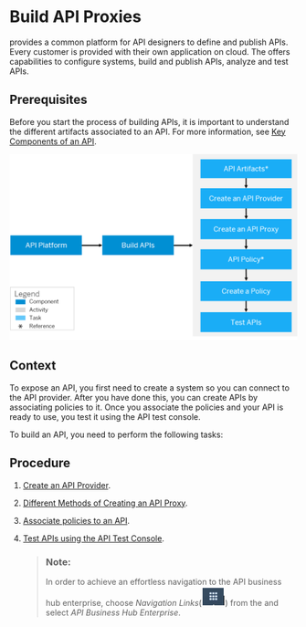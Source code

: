 <!-- loio74c042b9710e4970ae51ec58b749fb4f -->

# Build API Proxies

provides a common platform for API designers to define and publish APIs. Every customer is provided with their own application on cloud. The offers capabilities to configure systems, build and publish APIs, analyze and test APIs.



## Prerequisites

Before you start the process of building APIs, it is important to understand the different artifacts associated to an API. For more information, see [Key Components of an API](key-components-of-an-api-19c0654.md).

![](images/build_api_d735c8b.png)



## Context

To expose an API, you first need to create a system so you can connect to the API provider. After you have done this, you can create APIs by associating policies to it. Once you associate the policies and your API is ready to use, you test it using the API test console.

To build an API, you need to perform the following tasks:



## Procedure

1.  [Create an API Provider](create-an-api-provider-6b263e2.md).

2.  [Different Methods of Creating an API Proxy](different-methods-of-creating-an-api-proxy-4ac0431.md).

3.  [Associate policies to an API](policies-7e4f3e5.md).

4.  [Test APIs using the API Test Console](test-api-proxies-3ba6151.md).

    > ### Note:  
    > In order to achieve an effortless navigation to the API business hub enterprise, choose *Navigation Links*\(![](images/Finalgrid_1a621ca.png)\) from the and select *API Business Hub Enterprise*.


